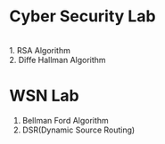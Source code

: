 # Cyber Security Lab
<br>
1. RSA Algorithm <br>
2. Diffe Hallman Algorithm




# WSN Lab
1. Bellman Ford Algorithm
2. DSR(Dynamic Source Routing)
